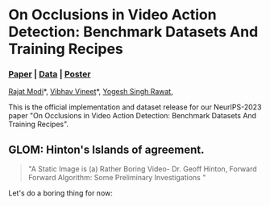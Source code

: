 # On Occlusions in Video Action Detection: Benchmark Datasets And Training Recipes

### [Paper](dummy) | [Data](dummy) | [Poster](dummy)

[Rajat Modi](https://www.linkedin.com/in/rajat-modi-54377877?originalSubdomain=in)\*,
[Vibhav Vineet](https://scholar.google.com/citations?user=E_UlAVQAAAAJ&hl=en)\*,
[Yogesh Singh Rawat](https://scholar.google.com.sg/citations?user=D_JvEcwAAAAJ&hl=en),


This is the official implementation and dataset release for our NeurIPS-2023 paper "On Occlusions in Video Action Detection: Benchmark Datasets And Training Recipes".


## GLOM: Hinton's Islands of agreement. 

> "A Static Image is (a) Rather Boring Video- Dr. Geoff Hinton, Forward Forward Algorithm: Some Preliminary Investigations "

Let's do a boring thing for now:


